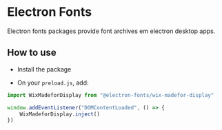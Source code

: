 # Electron Fonts

Electron fonts packages provide font archives em electron desktop apps.

## How to use

* Install the package

* On your `preload.js`, add:

```ts
import WixMadeforDisplay from "@electron-fonts/wix-madefor-display"

window.addEventListener("DOMContentLoaded", () => {
    WixMadeforDisplay.inject()
})
```